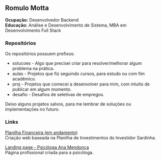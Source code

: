 ## Romulo Motta  
<b>Ocupação:</b> Desenvolvedor Backend  
<b>Educação:</b> Análise e Desenvolvimento de Sistema, MBA em Desenvolvimento Full Stack  

### Repositórios
Os repositórios possuem prefixos:
* solucoes - Algo que precisei criar para resolver/melhorar algum problema na prática.
* aulas - Projetos que fiz seguindo cursos, para estudo ou com fim acadêmico.
* proj - Projetos que comecei a desenvolver para mim, com intuito de publicar em algum momento.
* desafio - Desafios de seletivas de empregos.

Deixo alguns projetos salvos, para me lembrar de soluções ou implementações no futuro.

### Links
[Planilha Financeira (em andamento)](https://planilha-financeira.netlify.app/)  
Criação web baseada na Planilha de Investimentos do Investidor Sardinha.
  
[Landing page - Psicóloga Ana Mendonça](https://anamendoncapsi.netlify.app/)  
Página profissional criada para a psicóloga.
